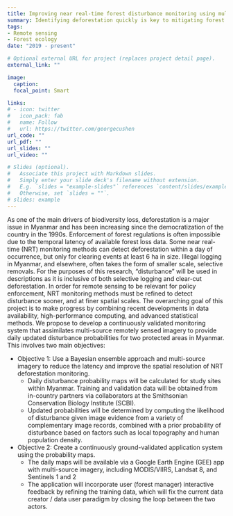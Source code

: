 ```yaml
---
title: Improving near real-time forest disturbance monitoring using multi-source satellite data
summary: Identifying deforestation quickly is key to mitigating forest loss around the world. We believe leveraging the availability of near-instantaneous satellite data can both help effectively monitor without being computationally instensive and be accessible to relevant stakeholders.
tags:
- Remote sensing
- Forest ecology
date: "2019 - present"

# Optional external URL for project (replaces project detail page).
external_link: ""

image:
  caption: 
  focal_point: Smart

links:
# - icon: twitter
#   icon_pack: fab
#   name: Follow
#   url: https://twitter.com/georgecushen
url_code: ""
url_pdf: ""
url_slides: ""
url_video: ""

# Slides (optional).
#   Associate this project with Markdown slides.
#   Simply enter your slide deck's filename without extension.
#   E.g. `slides = "example-slides"` references `content/slides/example-slides.md`.
#   Otherwise, set `slides = ""`.
# slides: example
---
```


As one of the main drivers of biodiversity loss, deforestation is a major issue in Myanmar and has been increasing since the democratization of the country in the 1990s. Enforcement of forest regulations is often impossible due to the temporal latency of available forest loss data. Some near real-time (NRT) monitoring methods can detect deforestation within a day of occurrence, but only for clearing events at least 6 ha in size. Illegal logging in Myanmar, and elsewhere, often takes the form of smaller scale, selective removals. For the purposes of this research, “disturbance” will be used in descriptions as it is inclusive of both selective logging and clear-cut deforestation. In order for remote sensing to be relevant for policy enforcement, NRT monitoring methods must be refined to detect disturbance sooner, and at finer spatial scales. The overarching goal of this project is to make progress by combining recent developments in data availability, high-performance computing, and advanced statistical methods. We propose to develop a continuously validated monitoring system that assimilates multi-source remotely sensed imagery to provide daily updated disturbance probabilities for two protected areas in Myanmar. This involves two main objectives:
- Objective 1: Use a Bayesian ensemble approach and multi-source imagery to reduce the latency and improve the spatial resolution of NRT deforestation monitoring.
    - Daily disturbance probability maps will be calculated for study sites within Myanmar. Training and validation data will be obtained from in-country partners via collaborators at the Smithsonian Conservation Biology Institute (SCBI).
    - Updated probabilities will be determined by computing the likelihood of disturbance given image evidence from a variety of complementary image records, combined with a prior probability of disturbance based on factors such as local topography and human population density.
- Objective 2: Create a continuously ground-validated application system using the probability maps.
    - The daily maps will be available via a Google Earth Engine (GEE) app with multi-source imagery, including MODIS/VIIRS, Landsat 8, and Sentinels 1 and 2
    - The application will incorporate user (forest manager) interactive feedback by refining the training data, which will fix the current data creator / data user paradigm by closing the loop between the two actors.
